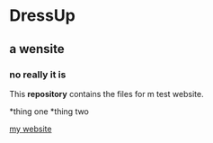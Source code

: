 # DressUp
## a wensite
### no really it is 

This **repository** contains the files for m test website.


*thing one
*thing two 

[my website](setarehsaleh.com)
